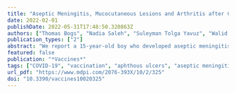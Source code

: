 ```yaml
---
title: "Aseptic Meningitis, Mucocutaneous Lesions and Arthritis after COVID-19 Vaccination in a 15-Year-Old Boy"
date: 2022-02-01
publishDate: 2022-05-31T17:48:50.320863Z
authors: ["Thomas Bogs", "Nadia Saleh", "Suleyman Tolga Yavuz", "Walid Fazeli", "Rainer Ganschow", "Felix Schreiner"]
publication_types: ["2"]
abstract: "We report a 15-year-old boy who developed aseptic meningitis 10 days after administration of the second dose of the COVID-19 vaccine BNT162b2. Although accompanying aphthous mouth ulcers resembling herpetic stomatitis initially led us to suspect an underlying viral infection, broad virological and microbiological screening did not identify any causative pathogen. Gonarthritis and skin lesions, which both developed within three days after admission, extended the clinical presentation eventually resembling an acute Behçet’s disease episode. This is the first description of a juvenile patient with aseptic and pathogen-negative meningitis occurring in close temporal association with vaccination against COVID-19, along with a few previously reported adult patients with isolated meningitis and a further case with meningitis and an accompanying Behçet’s disease-like multisystem inflammation episode as seen in our patient. With billions of individuals being vaccinated worldwide so far and only a few cases of aseptic pathogen-negative meningitis reported in close temporal relation, causality is unclear. However, aseptic meningitis should be kept in mind in the differential diagnosis of patients with persistent or delayed onset of headache and fever following COVID-19 vaccination."
featured: false
publication: "*Vaccines*"
tags: ["COVID-19", "vaccination", "aphthous ulcers", "aseptic meningitis", "Behçet’s disease", "mucocutaneous lesions"]
url_pdf: "https://www.mdpi.com/2076-393X/10/2/325"
doi: "10.3390/vaccines10020325"
---
```


